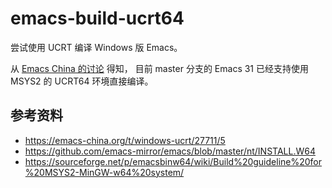 # emacs-build-ucrt64
尝试使用 UCRT 编译 Windows 版 Emacs。

从 [Emacs China 的讨论](https://emacs-china.org/t/windows-ucrt/27711/5) 得知，
目前 master 分支的 Emacs 31 已经支持使用 MSYS2 的 UCRT64 环境直接编译。


## 参考资料

- https://emacs-china.org/t/windows-ucrt/27711/5
- https://github.com/emacs-mirror/emacs/blob/master/nt/INSTALL.W64
- https://sourceforge.net/p/emacsbinw64/wiki/Build%20guideline%20for%20MSYS2-MinGW-w64%20system/
